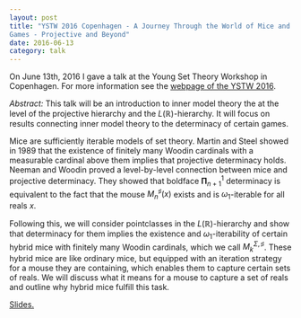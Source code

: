 ```yaml
---
layout: post
title: "YSTW 2016 Copenhagen - A Journey Through the World of Mice and
Games - Projective and Beyond" 
date: 2016-06-13
category: talk
---
```


On June 13th, 2016 I gave a talk at the Young Set Theory Workshop in
Copenhagen. For more information see the <a
href="http://www.math.ku.dk/english/research/conferences/2016/yst2016/"
target="_blank">webpage of the YSTW 2016</a>.

*Abstract:* This talk will be an introduction to inner model theory the at the
level of the projective hierarchy and the $L(\mathbb{R})$-hierarchy. It will
focus on results connecting inner model theory to the determinacy of
certain games.

Mice are sufficiently iterable models of set theory. Martin and Steel
showed in 1989 that the existence of finitely many Woodin cardinals
with a measurable cardinal above them implies that projective
determinacy holds. Neeman and Woodin proved a level-by-level
connection between mice and projective determinacy. They showed that
boldface $\boldsymbol\Pi^1_{n+1}$ determinacy is equivalent to the fact that the
mouse $M_n^\sharp(x)$ exists and is $\omega_1$-iterable for all reals $x$.

Following this, we will consider pointclasses in the $L(\mathbb{R})$-hierarchy
and show that determinacy for them implies the existence and
$\omega_1$-iterability of certain hybrid mice with finitely many
Woodin cardinals, which we call $M_k^{\Sigma, \sharp}$. These hybrid mice
are like ordinary mice, but equipped with an iteration strategy for a
mouse they are containing, which enables them to capture certain sets
of reals. We will discuss what it means for a mouse to capture a set
of reals and outline why hybrid mice fulfill this task.

<a href="http://www.logic.univie.ac.at/~uhlenbrock/Slides/2016YSTWKopenhagen/SlidesYSTW.pdf">Slides.</a>


